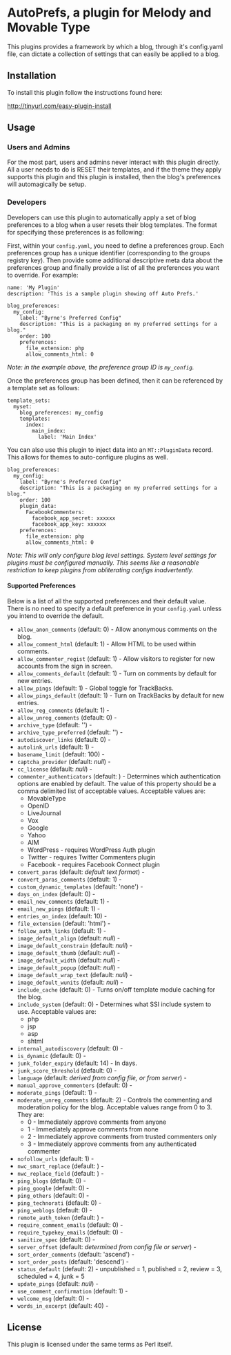 # AutoPrefs, a plugin for Melody and Movable Type #

This plugins provides a framework by which a blog, through it's 
config.yaml file, can dictate a collection of settings that can
easily be applied to a blog. 

## Installation ##

To install this plugin follow the instructions found here:

http://tinyurl.com/easy-plugin-install

## Usage ##

### Users and Admins ###

For the most part, users and admins never interact with this plugin directly.
All a user needs to do is RESET their templates, and if the theme they apply
supports this plugin and this plugin is installed, then the blog's preferences
will automagically be setup.

### Developers ###

Developers can use this plugin to automatically apply a set of blog preferences
to a blog when a user resets their blog templates. The format for specifying 
these preferences is as following:

First, within your `config.yaml`, you need to define a preferences group. Each
preferences group has a unique identifier (corresponding to the groups registry
key). Then provide some additional descriptive meta data about the preferences
group and finally provide a list of all the preferences you want to override. 
For example:

    name: 'My Plugin'
    description: 'This is a sample plugin showing off Auto Prefs.'

    blog_preferences:
      my_config:
        label: "Byrne's Preferred Config"
        description: "This is a packaging on my preferred settings for a blog."
        order: 100
        preferences:
          file_extension: php
          allow_comments_html: 0

*Note: in the example above, the preference group ID is `my_config`.*

Once the preferences group has been defined, then it can be referenced by a 
template set as follows:

    template_sets:
      myset:
        blog_preferences: my_config
        templates:
          index:
            main_index:
              label: 'Main Index'

You can also use this plugin to inject data into an `MT::PluginData` record. This
allows for themes to auto-configure plugins as well.

    blog_preferences:
      my_config:
        label: "Byrne's Preferred Config"
        description: "This is a packaging on my preferred settings for a blog."
        order: 100
        plugin_data:
          FacebookCommenters:
            facebook_app_secret: xxxxxx
            facebook_app_key: xxxxxx
        preferences:
          file_extension: php
          allow_comments_html: 0

*Note: This will only configure blog level settings. System level settings for
plugins must be configured manually. This seems like a reasonable restriction to
keep plugins from obliterating configs inadvertently.*

#### Supported Preferences ####

Below is a list of all the supported preferences and their default value. There
is no need to specify a default preference in your `config.yaml` unless you 
intend to override the default. 

* `allow_anon_comments` (default: 0) - Allow anonymous comments on the blog.
* `allow_comment_html` (default: 1) - Allow HTML to be used within comments.
* `allow_commenter_regist` (default: 1) - Allow visitors to register for new accounts from the sign in screen.
* `allow_comments_default` (default: 1) - Turn on comments by default for new entries.
* `allow_pings` (default: 1) - Global toggle for TrackBacks.
* `allow_pings_default` (default: 1) - Turn on TrackBacks by default for new entries.
* `allow_reg_comments` (default: 1) - 
* `allow_unreg_comments` (default: 0) - 
* `archive_type` (default: '') - 
* `archive_type_preferred` (default: '') - 
* `autodiscover_links` (default: 0) - 
* `autolink_urls` (default: 1) - 
* `basename_limit` (default: 100) - 
* `captcha_provider` (default: *null*) - 
* `cc_license` (default: *null*) - 
* `commenter_authenticators` (default: ) - Determines which authentication options are enabled by default. The value of this property should be a comma delimited list of acceptable values. Acceptable values are:
  * MovableType
  * OpenID
  * LiveJournal
  * Vox
  * Google
  * Yahoo
  * AIM 
  * WordPress - requires WordPress Auth plugin
  * Twitter - requires Twitter Commenters plugin
  * Facebook - requires Facebook Connect plugin
* `convert_paras` (default: *default text format*) - 
* `convert_paras_comments` (default: 1) - 
* `custom_dynamic_templates` (default: 'none') - 
* `days_on_index` (default: 0) - 
* `email_new_comments` (default: 1) - 
* `email_new_pings` (default: 1) - 
* `entries_on_index` (default: 10) - 
* `file_extension` (default: 'html') - 
* `follow_auth_links` (default: 1) - 
* `image_default_align` (default: *null*) - 
* `image_default_constrain` (default: *null*) - 
* `image_default_thumb` (default: *null*) - 
* `image_default_width` (default: *null*) - 
* `image_default_popup` (default: *null*) - 
* `image_default_wrap_text` (default: *null*) - 
* `image_default_wunits` (default: *null*) - 
* `include_cache` (default: 0) - Turns on/off template module caching for the blog.
* `include_system` (default: 0) - Determines what SSI include system to use. Acceptable values are:
  * php
  * jsp
  * asp
  * shtml
* `internal_autodiscovery` (default: 0) - 
* `is_dynamic` (default: 0) - 
* `junk_folder_expiry` (default: 14) - In days.
* `junk_score_threshold` (default: 0) - 
* `language` (default: *derived from config file, or from server*) - 
* `manual_approve_commenters` (default: 0) - 
* `moderate_pings` (default: 1) - 
* `moderate_unreg_comments` (default: 2) - Controls the commenting and moderation policy for the blog. Acceptable values range from 0 to 3. They are:
  * 0 - Immediately approve comments from anyone
  * 1 - Immediately approve comments from none
  * 2 - Immediately approve comments from trusted commenters only
  * 3 - Immediately approve comments from any authenticated commenter
* `nofollow_urls` (default: 1) - 
* `nwc_smart_replace` (default: ) - 
* `nwc_replace_field` (default: ) - 
* `ping_blogs` (default: 0) - 
* `ping_google` (default: 0) - 
* `ping_others` (default: 0) - 
* `ping_technorati` (default: 0) - 
* `ping_weblogs` (default: 0) - 
* `remote_auth_token` (default: ) - 
* `require_comment_emails` (default: 0) - 
* `require_typekey_emails` (default: 0) - 
* `sanitize_spec` (default: 0) - 
* `server_offset` (default: *determined from config file or server*) - 
* `sort_order_comments` (default: 'ascend') - 
* `sort_order_posts` (default: 'descend') - 
* `status_default` (default: 2) - unpublished = 1, published = 2, review = 3, scheduled = 4, junk = 5
* `update_pings` (default: *null*) - 
* `use_comment_confirmation` (default: 1) - 
* `welcome_msg` (default: 0) - 
* `words_in_excerpt` (default: 40) - 

## License ##

This plugin is licensed under the same terms as Perl itself.